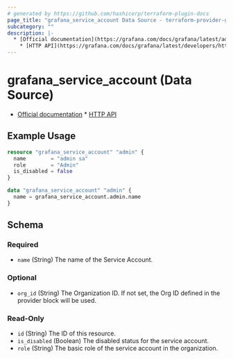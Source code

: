 ```yaml
---
# generated by https://github.com/hashicorp/terraform-plugin-docs
page_title: "grafana_service_account Data Source - terraform-provider-grafana"
subcategory: ""
description: |-
  * [Official documentation](https://grafana.com/docs/grafana/latest/administration/service-accounts/)
  	* [HTTP API](https://grafana.com/docs/grafana/latest/developers/http_api/serviceaccount/#service-account-api)
---
```


# grafana_service_account (Data Source)

* [Official documentation](https://grafana.com/docs/grafana/latest/administration/service-accounts/)
		* [HTTP API](https://grafana.com/docs/grafana/latest/developers/http_api/serviceaccount/#service-account-api)

## Example Usage

```terraform
resource "grafana_service_account" "admin" {
  name        = "admin sa"
  role        = "Admin"
  is_disabled = false
}

data "grafana_service_account" "admin" {
  name = grafana_service_account.admin.name
}
```

<!-- schema generated by tfplugindocs -->
## Schema

### Required

- `name` (String) The name of the Service Account.

### Optional

- `org_id` (String) The Organization ID. If not set, the Org ID defined in the provider block will be used.

### Read-Only

- `id` (String) The ID of this resource.
- `is_disabled` (Boolean) The disabled status for the service account.
- `role` (String) The basic role of the service account in the organization.
